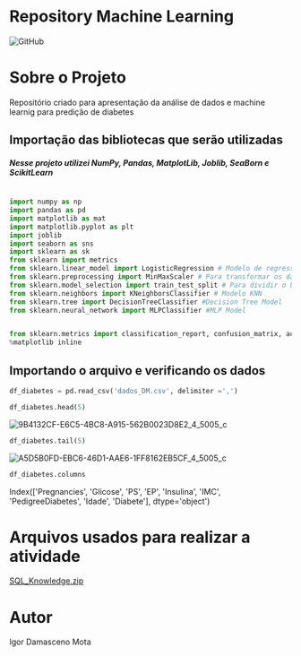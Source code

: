 # Repository Machine Learning
![GitHub](https://img.shields.io/github/license/IgorDamascenoM/Repository2RP?style=social)

# Sobre o Projeto
Repositório criado para apresentação da análise de dados e machine learnig para predição de diabetes

## Importação das bibliotecas que serão utilizadas 
##### Nesse projeto utilizei NumPy, Pandas, MatplotLib, Joblib, SeaBorn e ScikitLearn

```Python 

import numpy as np
import pandas as pd
import matplotlib as mat
import matplotlib.pyplot as plt
import joblib 
import seaborn as sns
import sklearn as sk
from sklearn import metrics
from sklearn.linear_model import LogisticRegression # Modelo de regressão linear
from sklearn.preprocessing import MinMaxScaler # Para transformar os dados
from sklearn.model_selection import train_test_split # Para dividir o banco de dados
from sklearn.neighbors import KNeighborsClassifier # Modelo KNN
from sklearn.tree import DecisionTreeClassifier #Decision Tree Model
from sklearn.neural_network import MLPClassifier #MLP Model


from sklearn.metrics import classification_report, confusion_matrix, accuracy_score 
%matplotlib inline

```

## Importando o arquivo e verificando os dados

```Python
df_diabetes = pd.read_csv('dados_DM.csv', delimiter =',')
```
```Python
df_diabetes.head(5)
```
![9B4132CF-E6C5-4BC8-A915-562B0023D8E2_4_5005_c](https://user-images.githubusercontent.com/96548834/176537788-4790bb2c-95ee-4076-9f30-fac909203b2a.jpeg)

```Python
df_diabetes.tail(5)
```
![A5D5B0FD-EBC6-46D1-AAE6-1FF8162EB5CF_4_5005_c](https://user-images.githubusercontent.com/96548834/176538944-456b4f79-c006-4cdb-bcb3-f550b19125ac.jpeg)

```Python
df_diabetes.columns
```
Index(['Pregnancies', 'Glicose', 'PS', 'EP', 'Insulina', 'IMC',
       'PedigreeDiabetes', 'Idade', 'Diabete'],
      dtype='object')
# Arquivos usados para realizar a atividade
[SQL_Knowledge.zip](https://github.com/IgorDamascenoM/Repository-SQL/SQL_Knowledge.zip)

# Autor
Igor Damasceno Mota
